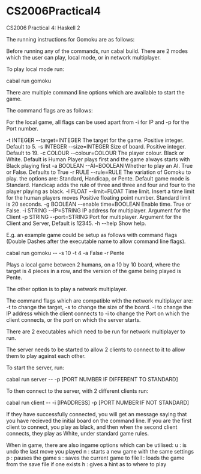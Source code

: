 # CS2006Practical4
CS2006 Practical 4: Haskell 2

The running instructions for Gomoku are as follows: 

Before running any of the commands, run cabal build.
There are 2 modes which the user can play, local mode, or in network multiplayer.

To play local mode run: 

cabal run gomoku 

There are multiple command line options which are available to start the game. 

The command flags are as follows: 

For the local game, all flags can be used apart from -i for IP and -p for the Port number. 

  -t INTEGER  --target=INTEGER  The target for the game.  Positive integer. Default to 5.
  -s INTEGER  --size=INTEGER    Size of board.  Positive integer. Default to 19.
  -c COLOUR   --colour=COLOUR   The player colour.  Black or White. Default is Human Player plays first and the game always starts with Black playing first 
  -a BOOLEAN  --AI=BOOLEAN      Whether to play an AI.  True or False. Defaults to True
  -r RULE     --rule=RULE       The variation of Gomoku to play.  the options are: Standard, Handicap, or Pente. Default game mode is Standard. Handicap adds the rule of three and three and four and four to the player playing as black.
  -l FLOAT    --limit=FLOAT     Time limit. Insert a time limit for the human players moves Positive floating point number. Standard limit is 20 seconds. 
  -g BOOLEAN  --enable time=BOOLEAN  Enable time.  True or False.
  -i STRING   --IP=STRING       IP address for multiplayer. Argument for the Client
  -p STRING   --port=STRING     Port for multiplayer. Argument for the Client and Server, Default is 12345.
  -h          --help            Show help.

E.g. an example game could be setup as follows with command flags (Double Dashes after the executable name to allow command line flags). 

cabal run gomoku -- -s 10 -t 4 -a False -r Pente 

Plays a local game between 2 humans, on a 10 by 10 board, where the target is 4 pieces in a row, and the version of the game being played is Pente. 

The other option is to play a network multiplayer. 

The command flags which are compatible with the network multiplayer are: 
-t to change the target, 
-s to change the size of the board.
-i to change the IP address which the client connects to 
-i to change the Port on which the client connects, or the port on which the server starts. 

There are 2 executables which need to be run for network multiplayer to run. 

The server needs to be started to allow 2 clients to connect to it to allow them to play against each other. 

To start the server, run: 

cabal run server -- -p [PORT NUMBER IF DIFFERENT TO STANDARD]

To then connect to the server, with 2 different clients run:

cabal run client -- -i [IPADDRESS] -p [PORT NUMBER IF NOT STANDARD] 

If they have successfully connected, you will get an message saying that you have recieved the initial board on the command line. If you are the first client to connect, you play as black, and then when the second client connects, they play as White, under standard game rules. 


When in game, there are also ingame options which can be utilised: 
u : is undo the last move you played
n : starts a new game with the same settings 
p : pauses the game 
s : saves the current game to file 
l : loads the game from the save file if one exists
h : gives a hint as to where to play





 
 


